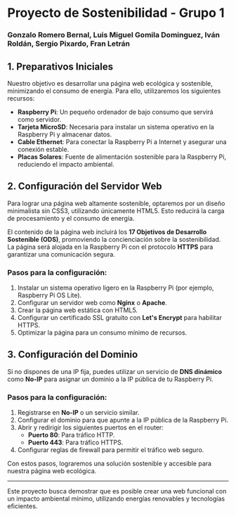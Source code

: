 # Proyecto de Sostenibilidad - Grupo 1
### Gonzalo Romero Bernal, Luis Miguel Gomila Dominguez, Iván Roldán, Sergio Pixardo, Fran Letrán

## 1. Preparativos Iniciales

Nuestro objetivo es desarrollar una página web ecológica y sostenible, minimizando el consumo de energía. Para ello, utilizaremos los siguientes recursos:

- **Raspberry Pi**: Un pequeño ordenador de bajo consumo que servirá como servidor.
- **Tarjeta MicroSD**: Necesaria para instalar un sistema operativo en la Raspberry Pi y almacenar datos.
- **Cable Ethernet**: Para conectar la Raspberry Pi a Internet y asegurar una conexión estable.
- **Placas Solares**: Fuente de alimentación sostenible para la Raspberry Pi, reduciendo el impacto ambiental.

## 2. Configuración del Servidor Web

Para lograr una página web altamente sostenible, optaremos por un diseño minimalista sin CSS3, utilizando únicamente HTML5. Esto reducirá la carga de procesamiento y el consumo de energía.

El contenido de la página web incluirá los **17 Objetivos de Desarrollo Sostenible (ODS)**, promoviendo la concienciación sobre la sostenibilidad. La página será alojada en la Raspberry Pi con el protocolo **HTTPS** para garantizar una comunicación segura.

### Pasos para la configuración:
1. Instalar un sistema operativo ligero en la Raspberry Pi (por ejemplo, Raspberry Pi OS Lite).
2. Configurar un servidor web como **Nginx** o **Apache**.
3. Crear la página web estática con HTML5.
4. Configurar un certificado SSL gratuito con **Let's Encrypt** para habilitar HTTPS.
5. Optimizar la página para un consumo mínimo de recursos.

## 3. Configuración del Dominio

Si no dispones de una IP fija, puedes utilizar un servicio de **DNS dinámico** como **No-IP** para asignar un dominio a la IP pública de tu Raspberry Pi.

### Pasos para la configuración:
1. Registrarse en **No-IP** o un servicio similar.
2. Configurar el dominio para que apunte a la IP pública de la Raspberry Pi.
3. Abrir y redirigir los siguientes puertos en el router:
   - **Puerto 80**: Para tráfico HTTP.
   - **Puerto 443**: Para tráfico HTTPS.
4. Configurar reglas de firewall para permitir el tráfico web seguro.

Con estos pasos, lograremos una solución sostenible y accesible para nuestra página web ecológica.

---

Este proyecto busca demostrar que es posible crear una web funcional con un impacto ambiental mínimo, utilizando energías renovables y tecnologías eficientes.

